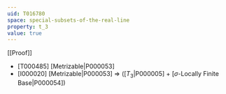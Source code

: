 ```yaml
---
uid: T016780
space: special-subsets-of-the-real-line
property: t_3
value: true
---
```

[[Proof]]

* [T000485] [Metrizable|P000053]
* [I000020] [Metrizable|P000053] => ([$T_3$|P000005] + [$\sigma$-Locally Finite Base|P000054])

